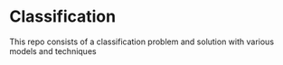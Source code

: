 # Classification
This repo consists of a classification problem and solution with various models and techniques
